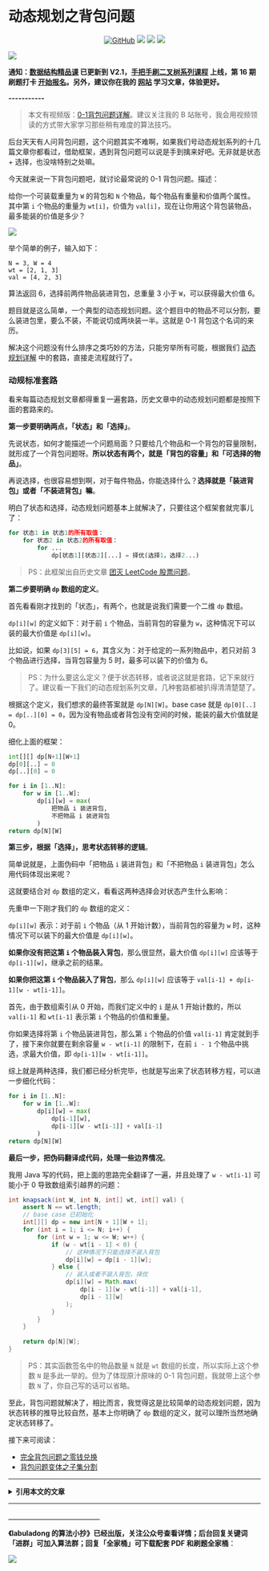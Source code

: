 # 动态规划之背包问题

<p align='center'>
<a href="https://github.com/labuladong/fucking-algorithm" target="view_window"><img alt="GitHub" src="https://img.shields.io/github/stars/labuladong/fucking-algorithm?label=Stars&style=flat-square&logo=GitHub"></a>
<a href="https://appktavsiei5995.pc.xiaoe-tech.com/index" target="_blank"><img class="my_header_icon" src="https://img.shields.io/static/v1?label=精品课程&message=查看&color=pink&style=flat"></a>
<a href="https://www.zhihu.com/people/labuladong"><img src="https://img.shields.io/badge/%E7%9F%A5%E4%B9%8E-@labuladong-000000.svg?style=flat-square&logo=Zhihu"></a>
<a href="https://space.bilibili.com/14089380"><img src="https://img.shields.io/badge/B站-@labuladong-000000.svg?style=flat-square&logo=Bilibili"></a>
</p>

![](https://labuladong.gitee.io/pictures/souyisou1.png)

**通知：[数据结构精品课](https://aep.h5.xeknow.com/s/1XJHEO) 已更新到 V2.1，[手把手刷二叉树系列课程](https://mp.weixin.qq.com/s/eUG2OOzY3k_ZTz-CFvtv5Q) 上线，第 16 期刷题打卡 [开始报名](https://aep.xet.tech/s/46nofd)。另外，建议你在我的 [网站](https://labuladong.github.io/algo/) 学习文章，体验更好。**



**-----------**

> 本文有视频版：[0-1背包问题详解](https://www.bilibili.com/video/BV15B4y1P7X7/)。建议关注我的 B 站账号，我会用视频领读的方式带大家学习那些稍有难度的算法技巧。

后台天天有人问背包问题，这个问题其实不难啊，如果我们号动态规划系列的十几篇文章你都看过，借助框架，遇到背包问题可以说是手到擒来好吧。无非就是状态 + 选择，也没啥特别之处嘛。

今天就来说一下背包问题吧，就讨论最常说的 0-1 背包问题。描述：

给你一个可装载重量为 `W` 的背包和 `N` 个物品，每个物品有重量和价值两个属性。其中第 `i` 个物品的重量为 `wt[i]`，价值为 `val[i]`，现在让你用这个背包装物品，最多能装的价值是多少？

![](https://labuladong.gitee.io/pictures/knapsack/1.png)

举个简单的例子，输入如下：

```
N = 3, W = 4
wt = [2, 1, 3]
val = [4, 2, 3]
```

算法返回 6，选择前两件物品装进背包，总重量 3 小于 `W`，可以获得最大价值 6。

题目就是这么简单，一个典型的动态规划问题。这个题目中的物品不可以分割，要么装进包里，要么不装，不能说切成两块装一半。这就是 0-1 背包这个名词的来历。

解决这个问题没有什么排序之类巧妙的方法，只能穷举所有可能，根据我们 [动态规划详解](https://labuladong.github.io/article/fname.html?fname=动态规划详解进阶) 中的套路，直接走流程就行了。

### 动规标准套路

看来每篇动态规划文章都得重复一遍套路，历史文章中的动态规划问题都是按照下面的套路来的。

**第一步要明确两点，「状态」和「选择」**。

先说状态，如何才能描述一个问题局面？只要给几个物品和一个背包的容量限制，就形成了一个背包问题呀。**所以状态有两个，就是「背包的容量」和「可选择的物品」**。

再说选择，也很容易想到啊，对于每件物品，你能选择什么？**选择就是「装进背包」或者「不装进背包」嘛**。

明白了状态和选择，动态规划问题基本上就解决了，只要往这个框架套就完事儿了：

```python
for 状态1 in 状态1的所有取值：
    for 状态2 in 状态2的所有取值：
        for ...
            dp[状态1][状态2][...] = 择优(选择1，选择2...)
```

> PS：此框架出自历史文章 [团灭 LeetCode 股票问题](https://labuladong.github.io/article/fname.html?fname=团灭股票问题)。

**第二步要明确 `dp` 数组的定义**。

首先看看刚才找到的「状态」，有两个，也就是说我们需要一个二维 `dp` 数组。

`dp[i][w]` 的定义如下：对于前 `i` 个物品，当前背包的容量为 `w`，这种情况下可以装的最大价值是 `dp[i][w]`。

比如说，如果 `dp[3][5] = 6`，其含义为：对于给定的一系列物品中，若只对前 3 个物品进行选择，当背包容量为 5 时，最多可以装下的价值为 6。

> PS：为什么要这么定义？便于状态转移，或者说这就是套路，记下来就行了。建议看一下我们的动态规划系列文章，几种套路都被扒得清清楚楚了。

根据这个定义，我们想求的最终答案就是 `dp[N][W]`。base case 就是 `dp[0][..] = dp[..][0] = 0`，因为没有物品或者背包没有空间的时候，能装的最大价值就是 0。

细化上面的框架：

```python
int[][] dp[N+1][W+1]
dp[0][..] = 0
dp[..][0] = 0

for i in [1..N]:
    for w in [1..W]:
        dp[i][w] = max(
            把物品 i 装进背包,
            不把物品 i 装进背包
        )
return dp[N][W]
```

**第三步，根据「选择」，思考状态转移的逻辑**。

简单说就是，上面伪码中「把物品 `i` 装进背包」和「不把物品 `i` 装进背包」怎么用代码体现出来呢？

这就要结合对 `dp` 数组的定义，看看这两种选择会对状态产生什么影响：

先重申一下刚才我们的 `dp` 数组的定义：

`dp[i][w]` 表示：对于前 `i` 个物品（从 1 开始计数），当前背包的容量为 `w` 时，这种情况下可以装下的最大价值是 `dp[i][w]`。

**如果你没有把这第 `i` 个物品装入背包**，那么很显然，最大价值 `dp[i][w]` 应该等于 `dp[i-1][w]`，继承之前的结果。

**如果你把这第 `i` 个物品装入了背包**，那么 `dp[i][w]` 应该等于 `val[i-1] + dp[i-1][w - wt[i-1]]`。

首先，由于数组索引从 0 开始，而我们定义中的 `i` 是从 1 开始计数的，所以 `val[i-1]` 和 `wt[i-1]` 表示第 `i` 个物品的价值和重量。

你如果选择将第 `i` 个物品装进背包，那么第 `i` 个物品的价值 `val[i-1]` 肯定就到手了，接下来你就要在剩余容量 `w - wt[i-1]` 的限制下，在前 `i - 1` 个物品中挑选，求最大价值，即 `dp[i-1][w - wt[i-1]]`。

综上就是两种选择，我们都已经分析完毕，也就是写出来了状态转移方程，可以进一步细化代码：

```python
for i in [1..N]:
    for w in [1..W]:
        dp[i][w] = max(
            dp[i-1][w],
            dp[i-1][w - wt[i-1]] + val[i-1]
        )
return dp[N][W]
```

**最后一步，把伪码翻译成代码，处理一些边界情况**。

我用 Java 写的代码，把上面的思路完全翻译了一遍，并且处理了 `w - wt[i-1]` 可能小于 0 导致数组索引越界的问题：

```java
int knapsack(int W, int N, int[] wt, int[] val) {
    assert N == wt.length;
    // base case 已初始化
    int[][] dp = new int[N + 1][W + 1];
    for (int i = 1; i <= N; i++) {
        for (int w = 1; w <= W; w++) {
            if (w - wt[i - 1] < 0) {
                // 这种情况下只能选择不装入背包
                dp[i][w] = dp[i - 1][w];
            } else {
                // 装入或者不装入背包，择优
                dp[i][w] = Math.max(
                    dp[i - 1][w - wt[i-1]] + val[i-1], 
                    dp[i - 1][w]
                );
            }
        }
    }
    
    return dp[N][W];
}
```

> PS：其实函数签名中的物品数量 `N` 就是 `wt` 数组的长度，所以实际上这个参数 `N` 是多此一举的。但为了体现原汁原味的 0-1 背包问题，我就带上这个参数 `N` 了，你自己写的话可以省略。

至此，背包问题就解决了，相比而言，我觉得这是比较简单的动态规划问题，因为状态转移的推导比较自然，基本上你明确了 `dp` 数组的定义，就可以理所当然地确定状态转移了。

接下来可阅读：

* [完全背包问题之零钱兑换](https://labuladong.github.io/article/fname.html?fname=背包零钱)
* [背包问题变体之子集分割](https://labuladong.github.io/article/fname.html?fname=背包子集)



<hr>
<details>
<summary><strong>引用本文的文章</strong></summary>

 - [扫描线技巧：安排会议室](https://labuladong.github.io/article/fname.html?fname=安排会议室)
 - [经典动态规划：子集背包问题](https://labuladong.github.io/article/fname.html?fname=背包子集)
 - [经典动态规划：完全背包问题](https://labuladong.github.io/article/fname.html?fname=背包零钱)
 - [经典回溯算法：集合划分问题](https://labuladong.github.io/article/fname.html?fname=集合划分)

</details><hr>





**＿＿＿＿＿＿＿＿＿＿＿＿＿**

**《labuladong 的算法小抄》已经出版，关注公众号查看详情；后台回复关键词「**进群**」可加入算法群；回复「**全家桶**」可下载配套 PDF 和刷题全家桶**：

![](https://labuladong.gitee.io/pictures/souyisou2.png)
